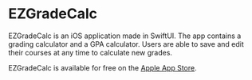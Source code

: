 # EZGradeCalc
EZGradeCalc is an iOS application made in SwiftUI. The app contains a grading calculator and a GPA calculator. Users are able to save and edit their courses at any time to calculate new grades. 

EZGradeCalc is available for free on the [Apple App Store](https://www.google.com/?client=safari "Go to EZGradeCalc on the Apple App Store").
